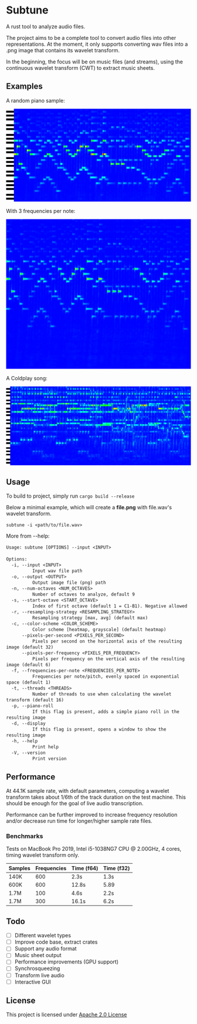 # Subtune

A rust tool to analyze audio files.

The project aims to be a complete tool to convert audio files into other representations. At the moment, it only
supports converting wav files into a .png image that contains its wavelet transform.

In the beginning, the focus will be on music files (and streams), using the continuous wavelet transform (CWT) to
extract music sheets.

## Examples

A random piano sample:

![piano](outputs/piano.png)

With 3 frequencies per note:

![piano-3freq](outputs/piano-transform.png)

A Coldplay song:

![coldplay](outputs/coldplay.png)

## Usage

To build to project, simply run
```cargo build --release```

Below a minimal example, which will create a **file.png** with file.wav's wavelet transform.

```
subtune -i <path/to/file.wav> 
```

More from --help:

```
Usage: subtune [OPTIONS] --input <INPUT>

Options:
  -i, --input <INPUT>
          Input wav file path
  -o, --output <OUTPUT>
          Output image file (png) path
  -n, --num-octaves <NUM_OCTAVES>
          Number of octaves to analyze, default 9
  -s, --start-octave <START_OCTAVE>
          Index of first octave (default 1 = C1-B1). Negative allowed
  -r, --resampling-strategy <RESAMPLING_STRATEGY>
          Resampling strategy [max, avg] (default max)
  -c, --color-scheme <COLOR_SCHEME>
          Color scheme [heatmap, grayscale] (default heatmap)
      --pixels-per-second <PIXELS_PER_SECOND>
          Pixels per second on the horizontal axis of the resulting image (default 32)
      --pixels-per-frequency <PIXELS_PER_FREQUENCY>
          Pixels per frequency on the vertical axis of the resulting image (default 6)
  -f, --frequencies-per-note <FREQUENCIES_PER_NOTE>
          Frequencies per note/pitch, evenly spaced in exponential space (default 1)
  -t, --threads <THREADS>
          Number of threads to use when calculating the wavelet transform (default 16)
  -p, --piano-roll
          If this flag is present, adds a simple piano roll in the resulting image
  -d, --display
          If this flag is present, opens a window to show the resulting image
  -h, --help
          Print help
  -V, --version
          Print version
```

## Performance

At 44.1K sample rate, with default parameters, computing a wavelet transform takes about 1/6th of the track duration on
the test machine. This should be enough for the goal of live audio transcription.

Performance can be further improved to increase frequency resolution and/or decrease run time for
longer/higher sample rate files.

### Benchmarks

Tests on MacBook Pro 2019, Intel i5-1038NG7 CPU @ 2.00GHz, 4 cores, timing wavelet transform only.

| Samples | Frequencies | Time (f64) | Time (f32) |
|---------|-------------|------------|------------| 
| 140K    | 600         | 2.3s       | 1.3s       |
| 600K    | 600         | 12.8s      | 5.89       |
| 1.7M    | 100         | 4.6s       | 2.2s       |
| 1.7M    | 300         | 16.1s      | 6.2s       |

## Todo

- [ ] Different wavelet types
- [ ] Improve code base, extract crates
- [ ] Support any audio format
- [ ] Music sheet output
- [ ] Performance improvements (GPU support)
- [ ] Synchrosqueezing 
- [ ] Transform live audio
- [ ] Interactive GUI

## License

This project is licensed under [Apache 2.0 License](LICENSE)


